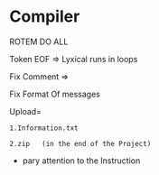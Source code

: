 # Compiler
ROTEM DO ALL

Token EOF => Lyxical runs in loops

Fix Comment =>

Fix Format Of messages

Upload=

	1.Information.txt 
	
	2.zip	(in the end of the Project)
	
* pary attention to the Instruction

